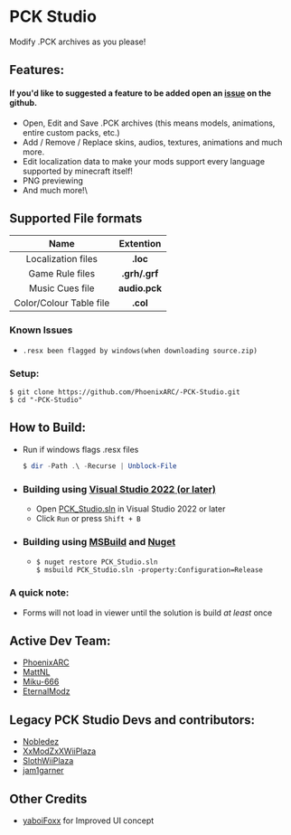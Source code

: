 # PCK Studio
Modify .PCK archives as you please!

## Features:
#### If you'd like to suggested a feature to be added open an [issue](https://github.com/PhoenixARC/-PCK-Studio/issues) on the github.
* Open, Edit and Save .PCK archives (this means models, animations, entire custom packs, etc.)
* Add / Remove / Replace skins, audios, textures, animations and much more.
* Edit localization data to make your mods support every language supported by minecraft itself!
* PNG previewing
* And much more!\

## Supported File formats

| Name | Extention |
|:-:|:-:|
| Localization files | **.loc** |
| Game Rule files | **.grh/.grf** |
| Music Cues file |**audio.pck** |
| Color/Colour Table file | **.col** |

### Known Issues
 - `.resx been flagged by windows(when downloading source.zip)`

### Setup:
```shell
$ git clone https://github.com/PhoenixARC/-PCK-Studio.git
$ cd "-PCK-Studio"
```

## How to Build:

* Run if windows flags .resx files
    ```powershell
    $ dir -Path .\ -Recurse | Unblock-File
    ```
- ### Building using [Visual Studio 2022 (or later)](https://visualstudio.microsoft.com/downloads)
    * Open [PCK_Studio.sln](./PCK_Studio.sln) in Visual Studio 2022 or later
    * Click `Run` or press `Shift + B`

- ### Building using [MSBuild](https://github.com/dotnet/msbuild/releases) and [Nuget](https://www.nuget.org/downloads)
  * ```shell
    $ nuget restore PCK_Studio.sln
    $ msbuild PCK_Studio.sln -property:Configuration=Release
    ```

### A quick note:

* Forms will not load in viewer until the solution is build _at least_ once


## Active Dev Team:
*  [PhoenixARC](https://github.com/PhoenixARC)
*  [MattNL](https://github.com/MattN-L)
*  [Miku-666](https://github.com/NessieHax)
*  [EternalModz](https://github.com/EternalModz)

## Legacy PCK Studio Devs and contributors:
*  [Nobledez](https://github.com/Nobledez)
*  [XxModZxXWiiPlaza](https://github.com/XxModZxXWiiPlaza)
*  [SlothWiiPlaza](https://github.com/Kashiiera)
*  [jam1garner](https://github.com/jam1garner)

## Other Credits
*  [yaboiFoxx](https://github.com/yaboiFoxx) for Improved UI concept
